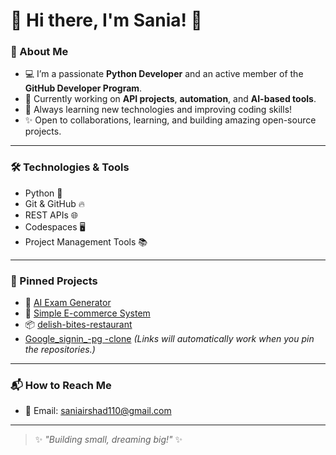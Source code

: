 # 👋 Hi there, I'm Sania! 🚀

### 🚀 About Me
- 💻 I’m a passionate **Python Developer** and an active member of the **GitHub Developer Program**.
- 🎯 Currently working on **API projects**, **automation**, and **AI-based tools**.
- 🌱 Always learning new technologies and improving coding skills!
- ✨ Open to collaborations, learning, and building amazing open-source projects.

---

### 🛠️ Technologies & Tools

- Python 🐍
- Git & GitHub 🔥
- REST APIs 🌐
- Codespaces 🖥️
- Project Management Tools 📚

---



### 📌 Pinned Projects

- 🎯 [AI Exam Generator](#)  
- 🛒 [Simple E-commerce System](#)  
- 📦 [delish-bites-restaurant](#)
-    [Google_signin_-pg -clone](#)
*(Links will automatically work when you pin the repositories.)*

---

### 📬 How to Reach Me

- 📧 Email: saniairshad110@gmail.com


---

> ✨ *"Building small, dreaming big!"* ✨
